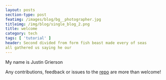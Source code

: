 ```yaml
---
layout: posts
section-type: post
featimg: /images/blog/bg__photographer.jpg
titleimg: /img/blog/single_blog_2.png
title: welcome
category: tech
tags: [ 'tutorial' ]
header: Second divided from form fish beast made every of seas
all gathered us saying he our
---
```


My name is Justin Grierson

Any contributions, feedback or issues to the <a href="https://github.com/ju3tin" target="\_blank">repo</a> are more than welcome!